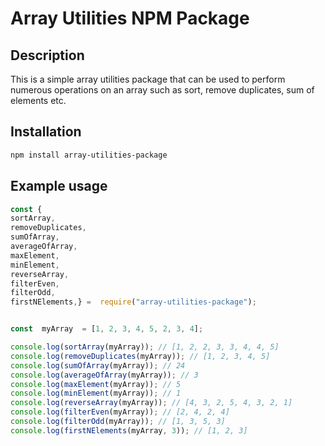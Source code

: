 # Array Utilities NPM Package

## Description

This is a simple array utilities package that can be used to perform numerous operations on an array such as sort, remove duplicates, sum of elements etc.

## Installation

```bash
npm install array-utilities-package
```

## Example usage

```Javascript
const {
sortArray,
removeDuplicates,
sumOfArray,
averageOfArray,
maxElement,
minElement,
reverseArray,
filterEven,
filterOdd,
firstNElements,} =  require("array-utilities-package");


const  myArray  = [1, 2, 3, 4, 5, 2, 3, 4];

console.log(sortArray(myArray)); // [1, 2, 2, 3, 3, 4, 4, 5]
console.log(removeDuplicates(myArray)); // [1, 2, 3, 4, 5]
console.log(sumOfArray(myArray)); // 24
console.log(averageOfArray(myArray)); // 3
console.log(maxElement(myArray)); // 5
console.log(minElement(myArray)); // 1
console.log(reverseArray(myArray)); // [4, 3, 2, 5, 4, 3, 2, 1]
console.log(filterEven(myArray)); // [2, 4, 2, 4]
console.log(filterOdd(myArray)); // [1, 3, 5, 3]
console.log(firstNElements(myArray, 3)); // [1, 2, 3]

```
